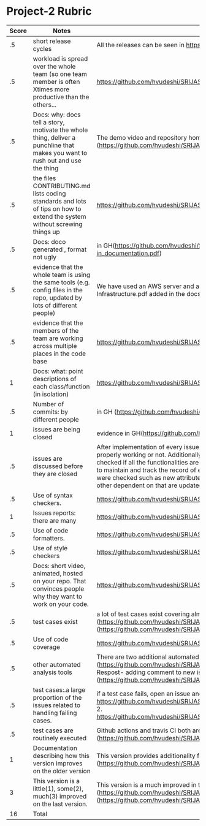 # Project-2 Rubric

|Score|Notes| Evidence|
|-|-----|---------|
|.5| short release cycles| All the releases can be seen in https://github.com/hvudeshi/SRIJAS/releases |
|.5| workload is spread over the whole team (so one team member is often Xtimes more productive than the others...| https://github.com/hvudeshi/SRIJAS/graphs/contributors |
|.5|Docs: why: docs tell a story, motivate the whole thing, deliver a punchline that makes you want to rush out and use the thing | The demo video and repository homepage (README) shows this (https://github.com/hvudeshi/SRIJAS/blob/main/README.md) |
|.5|the files CONTRIBUTING.md lists coding standards and lots of tips on how to extend the system without screwing things up  | https://github.com/hvudeshi/SRIJAS/blob/main/CONTRIBUTING.md |
|.5|Docs: doco generated , format not ugly  | in GH(https://github.com/hvudeshi/SRIJAS/blob/main/docs/Scraper_Service_linked-in_documentation.pdf) |
|.5|evidence that the whole team is using the same tools (e.g. config files in the repo, updated by lots of different people) | We have used an AWS server and all have worked on the AWS server. There is also Infrastructure.pdf added in the docs. https://github.com/hvudeshi/SRIJAS/graphs/contributors |
|.5|evidence that the members of the team are working across multiple places in the code base | https://github.com/hvudeshi/SRIJAS/graphs/contributors |
|1|Docs: what: point descriptions of each class/function (in isolation)  | https://github.com/hvudeshi/SRIJAS/blob/main/docs |
|.5|Number of commits: by different people  | in GH (https://github.com/hvudeshi/SRIJAS/commits/main) |
|1|issues are being closed | evidence in GH(https://github.com/hvudeshi/SRIJAS/issues?q=is%3Aissue+is%3Aclosed) |
|.5|issues are discussed before they are closed | After implementation of every issues, there's been validation based on whether the issue is properly working or not. Additionally, all the dependencies based on that issue is discussed and checked if all the functionalities are working fine. For eg. 1. Login System was added to the project to maintain and track the record of every user. After, implmenting all the necessary dependencies were checked such as new attributes are added to the database tables, main index.html file and other dependent on that are updated, etc. |
|.5|Use of syntax checkers. | https://github.com/hvudeshi/SRIJAS/blob/main/.github/workflows/main.yml |
|1|Issues reports: there are many  | https://github.com/hvudeshi/SRIJAS/issues |
|.5|Use of code formatters. | https://github.com/hvudeshi/SRIJAS/blob/main/.github/workflows/code_formatter.yml |
|.5|Use of style checkers | https://github.com/hvudeshi/SRIJAS/blob/main/.github/workflows/style_checker.yml |
|.5|Docs: short video, animated, hosted on your repo. That convinces people why they want to work on your code. | https://github.com/hvudeshi/SRIJAS/blob/main/README.md |
|.5|test cases exist  | a lot of test cases exist covering almost all the functionalities. (https://github.com/hvudeshi/SRIJAS/blob/main/tests/), (https://github.com/hvudeshi/SRIJAS/blob/main/Code/Web_app/test.php) |
|.5|Use of code coverage  | https://github.com/hvudeshi/SRIJAS/blob/main/.github/workflows/code_cov.yml |
|.5|other automated analysis tools  | There are two additional automated analysis tools 1. Close as a feature (https://github.com/hvudeshi/SRIJAS/blob/main/.github/workflows/close_as_a_feature.yml) 2. Respost- adding comment to new issue events (https://github.com/hvudeshi/SRIJAS/blob/main/.github/workflows/Respost.yml) |
|.5|test cases:.a large proportion of the issues related to handling failing cases. | if a test case fails, open an issue and fix it, evidence( 1. https://github.com/hvudeshi/SRIJAS/commit/5e0c52f474b5a31bfc5b1e81e18ecafb49d54b35 2. https://github.com/hvudeshi/SRIJAS/commit/c0d692e72aa87eef7887f03a380051c13929380c) |
|.5|test cases are routinely executed | Github actions and travis CI both are conducting regular tests. (https://github.com/hvudeshi/SRIJAS/blob/main/.travis.yml) |
|1|Documentation describing how this version improves on the older version| This version provides additionality functionalities which are described in the docs folder. (https://github.com/hvudeshi/SRIJAS/blob/main/docs/Phase-2_improvements.pdf) |
|3|This version is a little(1), some(2), much(3) improved on the last version.| This version is a much improved in the last version. (https://github.com/hvudeshi/SRIJAS/blob/main/docs/Phase-2_improvements.pdf). Final release (https://github.com/hvudeshi/SRIJAS/releases/tag/v8.0.0) has all this features included. | 
|16| Total|
